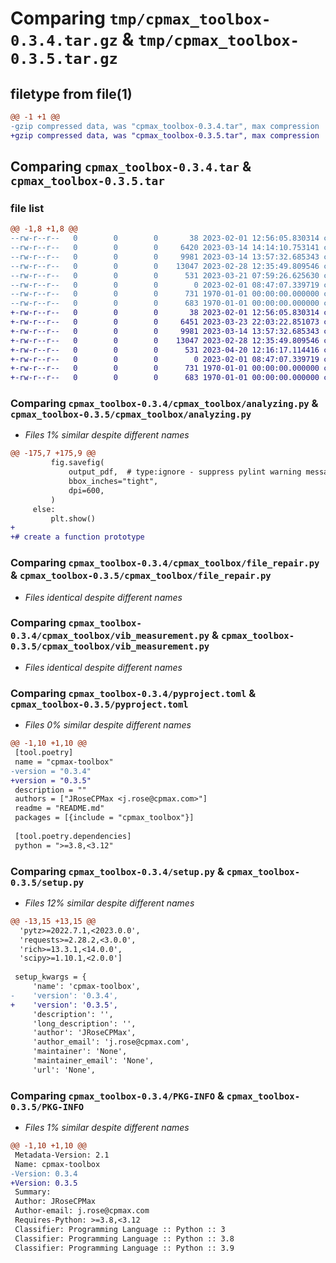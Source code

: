 # Comparing `tmp/cpmax_toolbox-0.3.4.tar.gz` & `tmp/cpmax_toolbox-0.3.5.tar.gz`

## filetype from file(1)

```diff
@@ -1 +1 @@
-gzip compressed data, was "cpmax_toolbox-0.3.4.tar", max compression
+gzip compressed data, was "cpmax_toolbox-0.3.5.tar", max compression
```

## Comparing `cpmax_toolbox-0.3.4.tar` & `cpmax_toolbox-0.3.5.tar`

### file list

```diff
@@ -1,8 +1,8 @@
--rw-r--r--   0        0        0       38 2023-02-01 12:56:05.830314 cpmax_toolbox-0.3.4/cpmax_toolbox/__init__.py
--rw-r--r--   0        0        0     6420 2023-03-14 14:14:10.753141 cpmax_toolbox-0.3.4/cpmax_toolbox/analyzing.py
--rw-r--r--   0        0        0     9981 2023-03-14 13:57:32.685343 cpmax_toolbox-0.3.4/cpmax_toolbox/file_repair.py
--rw-r--r--   0        0        0    13047 2023-02-28 12:35:49.809546 cpmax_toolbox-0.3.4/cpmax_toolbox/vib_measurement.py
--rw-r--r--   0        0        0      531 2023-03-21 07:59:26.625630 cpmax_toolbox-0.3.4/pyproject.toml
--rw-r--r--   0        0        0        0 2023-02-01 08:47:07.339719 cpmax_toolbox-0.3.4/README.md
--rw-r--r--   0        0        0      731 1970-01-01 00:00:00.000000 cpmax_toolbox-0.3.4/setup.py
--rw-r--r--   0        0        0      683 1970-01-01 00:00:00.000000 cpmax_toolbox-0.3.4/PKG-INFO
+-rw-r--r--   0        0        0       38 2023-02-01 12:56:05.830314 cpmax_toolbox-0.3.5/cpmax_toolbox/__init__.py
+-rw-r--r--   0        0        0     6451 2023-03-23 22:03:22.851073 cpmax_toolbox-0.3.5/cpmax_toolbox/analyzing.py
+-rw-r--r--   0        0        0     9981 2023-03-14 13:57:32.685343 cpmax_toolbox-0.3.5/cpmax_toolbox/file_repair.py
+-rw-r--r--   0        0        0    13047 2023-02-28 12:35:49.809546 cpmax_toolbox-0.3.5/cpmax_toolbox/vib_measurement.py
+-rw-r--r--   0        0        0      531 2023-04-20 12:16:17.114416 cpmax_toolbox-0.3.5/pyproject.toml
+-rw-r--r--   0        0        0        0 2023-02-01 08:47:07.339719 cpmax_toolbox-0.3.5/README.md
+-rw-r--r--   0        0        0      731 1970-01-01 00:00:00.000000 cpmax_toolbox-0.3.5/setup.py
+-rw-r--r--   0        0        0      683 1970-01-01 00:00:00.000000 cpmax_toolbox-0.3.5/PKG-INFO
```

### Comparing `cpmax_toolbox-0.3.4/cpmax_toolbox/analyzing.py` & `cpmax_toolbox-0.3.5/cpmax_toolbox/analyzing.py`

 * *Files 1% similar despite different names*

```diff
@@ -175,7 +175,9 @@
         fig.savefig(
             output_pdf,  # type:ignore - suppress pylint warning message (Path -> str not compatible)
             bbox_inches="tight",
             dpi=600,
         )
     else:
         plt.show()
+
+# create a function prototype
```

### Comparing `cpmax_toolbox-0.3.4/cpmax_toolbox/file_repair.py` & `cpmax_toolbox-0.3.5/cpmax_toolbox/file_repair.py`

 * *Files identical despite different names*

### Comparing `cpmax_toolbox-0.3.4/cpmax_toolbox/vib_measurement.py` & `cpmax_toolbox-0.3.5/cpmax_toolbox/vib_measurement.py`

 * *Files identical despite different names*

### Comparing `cpmax_toolbox-0.3.4/pyproject.toml` & `cpmax_toolbox-0.3.5/pyproject.toml`

 * *Files 0% similar despite different names*

```diff
@@ -1,10 +1,10 @@
 [tool.poetry]
 name = "cpmax-toolbox"
-version = "0.3.4"
+version = "0.3.5"
 description = ""
 authors = ["JRoseCPMax <j.rose@cpmax.com>"]
 readme = "README.md"
 packages = [{include = "cpmax_toolbox"}]
 
 [tool.poetry.dependencies]
 python = ">=3.8,<3.12"
```

### Comparing `cpmax_toolbox-0.3.4/setup.py` & `cpmax_toolbox-0.3.5/setup.py`

 * *Files 12% similar despite different names*

```diff
@@ -13,15 +13,15 @@
  'pytz>=2022.7.1,<2023.0.0',
  'requests>=2.28.2,<3.0.0',
  'rich>=13.3.1,<14.0.0',
  'scipy>=1.10.1,<2.0.0']
 
 setup_kwargs = {
     'name': 'cpmax-toolbox',
-    'version': '0.3.4',
+    'version': '0.3.5',
     'description': '',
     'long_description': '',
     'author': 'JRoseCPMax',
     'author_email': 'j.rose@cpmax.com',
     'maintainer': 'None',
     'maintainer_email': 'None',
     'url': 'None',
```

### Comparing `cpmax_toolbox-0.3.4/PKG-INFO` & `cpmax_toolbox-0.3.5/PKG-INFO`

 * *Files 1% similar despite different names*

```diff
@@ -1,10 +1,10 @@
 Metadata-Version: 2.1
 Name: cpmax-toolbox
-Version: 0.3.4
+Version: 0.3.5
 Summary: 
 Author: JRoseCPMax
 Author-email: j.rose@cpmax.com
 Requires-Python: >=3.8,<3.12
 Classifier: Programming Language :: Python :: 3
 Classifier: Programming Language :: Python :: 3.8
 Classifier: Programming Language :: Python :: 3.9
```

